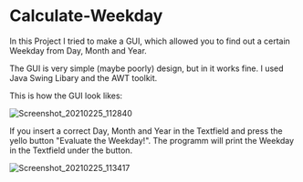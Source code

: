 # Calculate-Weekday
In this Project I tried to make a GUI, which allowed you to find out a certain Weekday from Day, Month and Year.


The GUI is very simple (maybe poorly) design, but in it works fine. I used Java Swing Libary and the AWT toolkit. 

This is how the GUI look likes:

![Screenshot_20210225_112840](https://user-images.githubusercontent.com/63967790/109140251-b0b0b780-775c-11eb-8800-e8f68ea0e3e9.png)
 
If you insert a correct Day, Month and Year in the Textfield and press the yello button "Evaluate the Weekday!". The programm will print the Weekday in the Textfield under the button.

![Screenshot_20210225_113417](https://user-images.githubusercontent.com/63967790/109140995-7eec2080-775d-11eb-8bd1-f54d66dc1e4a.png)




